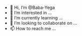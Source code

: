 - 👋 Hi, I’m @Baba-Yega
- 👀 I’m interested in ...
- 🌱 I’m currently learning ...
- 💞️ I’m looking to collaborate on ...
- 📫 How to reach me ...

<!---
Baba-Yega/Baba-Yega is a ✨ special ✨ repository because its `README.md` (this file) appears on your GitHub profile.
You can click the Preview link to take a look at your changes.
--->
